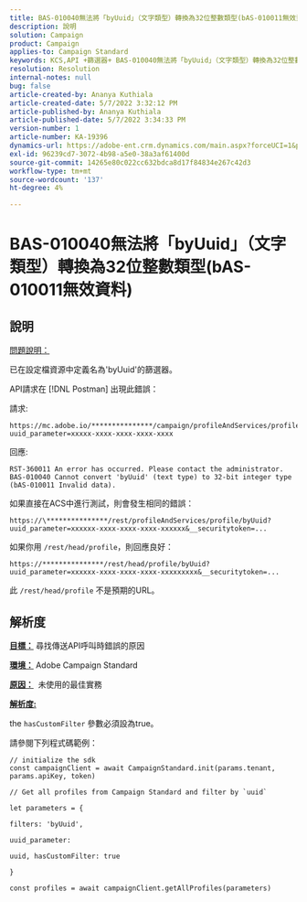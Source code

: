 ```yaml
---
title: BAS-010040無法將「byUuid」（文字類型）轉換為32位整數類型(bAS-010011無效資料)
description: 說明
solution: Campaign
product: Campaign
applies-to: Campaign Standard
keywords: KCS,API +篩選器+ BAS-010040無法將「byUuid」（文字類型）轉換為32位整數類型(bAS-010011無效資料)
resolution: Resolution
internal-notes: null
bug: false
article-created-by: Ananya Kuthiala
article-created-date: 5/7/2022 3:32:12 PM
article-published-by: Ananya Kuthiala
article-published-date: 5/7/2022 3:34:33 PM
version-number: 1
article-number: KA-19396
dynamics-url: https://adobe-ent.crm.dynamics.com/main.aspx?forceUCI=1&pagetype=entityrecord&etn=knowledgearticle&id=6bbfd5d7-1ace-ec11-a7b5-0022480a8e40
exl-id: 96239cd7-3072-4b98-a5e0-38a3af61400d
source-git-commit: 14265e80c022cc632bdca8d17f84834e267c42d3
workflow-type: tm+mt
source-wordcount: '137'
ht-degree: 4%

---
```


# BAS-010040無法將「byUuid」（文字類型）轉換為32位整數類型(bAS-010011無效資料)

## 說明

<u>問題說明：</u>

已在設定檔資源中定義名為&#39;byUuid&#39;的篩選器。

API請求在 [!DNL Postman] 出現此錯誤：

請求:

```
https://mc.adobe.io/***************/campaign/profileAndServices/profile/byUuid?uuid_parameter=xxxxx-xxxx-xxxx-xxxx-xxxx
```

回應:

```
RST-360011 An error has occurred. Please contact the administrator.
BAS-010040 Cannot convert 'byUuid' (text type) to 32-bit integer type (bAS-010011 Invalid data).
```

如果直接在ACS中進行測試，則會發生相同的錯誤：

```
https://\***************/rest/profileAndServices/profile/byUuid?uuid_parameter=xxxxxx-xxxx-xxxx-xxxx-xxxxxx&__securitytoken=...
```

如果你用 `/rest/head/profile`，則回應良好：

```
https://***************/rest/head/profile/byUuid?uuid_parameter=xxxxxx-xxxx-xxxx-xxxx-xxxxxxxxx&__securitytoken=...
```

此 `/rest/head/profile` 不是預期的URL。

## 解析度

<b><u>目標：</u></b> 尋找傳送API呼叫時錯誤的原因

<b><u>環境：</u></b> Adobe Campaign Standard

<b><u>原因：</u></b>  未使用的最佳實務

<b><u>解析度:</u></b>

the `hasCustomFilter` 參數必須設為true。

請參閱下列程式碼範例：

```
// initialize the sdk
const campaignClient = await CampaignStandard.init(params.tenant, params.apiKey, token)

// Get all profiles from Campaign Standard and filter by `uuid`

let parameters = {

filters: 'byUuid',

uuid_parameter:

uuid, hasCustomFilter: true

}

const profiles = await campaignClient.getAllProfiles(parameters)
```
